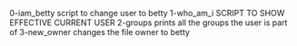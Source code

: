 0-iam_betty script to change user to betty
1-who_am_i SCRIPT TO SHOW EFFECTIVE CURRENT USER
2-groups prints all the groups the user is part of
3-new_owner changes the file owner to betty
